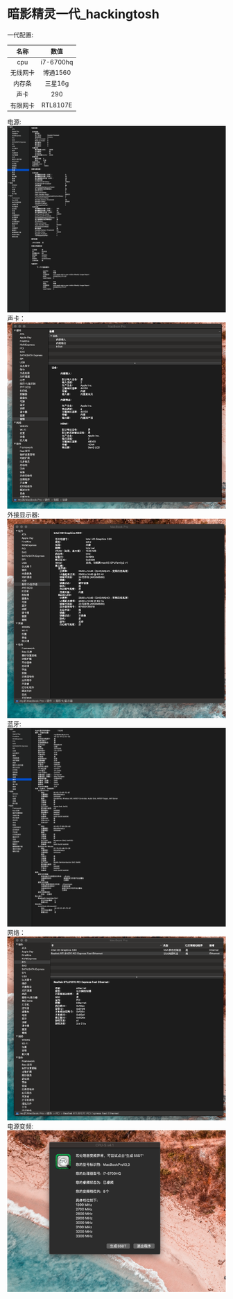 # 暗影精灵一代_hackingtosh
一代配置:

|名称|数值|
|:-:|:-:|
|cpu|i7-6700hq|
|无线网卡|博通1560|
|内存条|三星16g|
|声卡|290|
|有限网卡|RTL8107E|


电源:
![](img/batter.png)
声卡：
![](img/audio.png)
外接显示器:
![](img/display.png)
蓝牙:
![](img/bluetooth.png)
网络：
![](img/network.png)
电源变频:
![](img/power_frequency.png)

